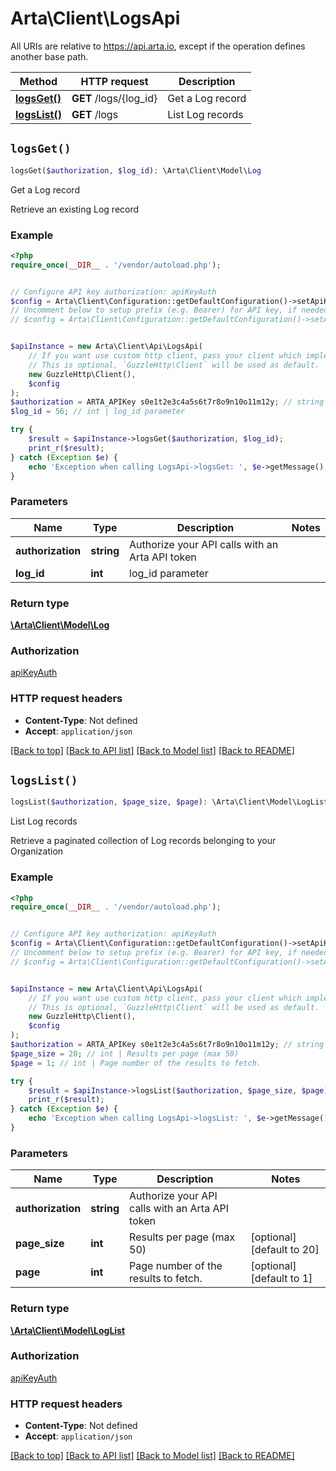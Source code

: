 # Arta\Client\LogsApi

All URIs are relative to https://api.arta.io, except if the operation defines another base path.

| Method | HTTP request | Description |
| ------------- | ------------- | ------------- |
| [**logsGet()**](LogsApi.md#logsGet) | **GET** /logs/{log_id} | Get a Log record |
| [**logsList()**](LogsApi.md#logsList) | **GET** /logs | List Log records |


## `logsGet()`

```php
logsGet($authorization, $log_id): \Arta\Client\Model\Log
```

Get a Log record

Retrieve an existing Log record

### Example

```php
<?php
require_once(__DIR__ . '/vendor/autoload.php');


// Configure API key authorization: apiKeyAuth
$config = Arta\Client\Configuration::getDefaultConfiguration()->setApiKey('Authorization', 'YOUR_API_KEY');
// Uncomment below to setup prefix (e.g. Bearer) for API key, if needed
// $config = Arta\Client\Configuration::getDefaultConfiguration()->setApiKeyPrefix('Authorization', 'Bearer');


$apiInstance = new Arta\Client\Api\LogsApi(
    // If you want use custom http client, pass your client which implements `GuzzleHttp\ClientInterface`.
    // This is optional, `GuzzleHttp\Client` will be used as default.
    new GuzzleHttp\Client(),
    $config
);
$authorization = ARTA_APIKey s0e1t2e3c4a5s6t7r8o9n10o11m12y; // string | Authorize your API calls with an Arta API token
$log_id = 56; // int | log_id parameter

try {
    $result = $apiInstance->logsGet($authorization, $log_id);
    print_r($result);
} catch (Exception $e) {
    echo 'Exception when calling LogsApi->logsGet: ', $e->getMessage(), PHP_EOL;
}
```

### Parameters

| Name | Type | Description  | Notes |
| ------------- | ------------- | ------------- | ------------- |
| **authorization** | **string**| Authorize your API calls with an Arta API token | |
| **log_id** | **int**| log_id parameter | |

### Return type

[**\Arta\Client\Model\Log**](../Model/Log.md)

### Authorization

[apiKeyAuth](../../README.md#apiKeyAuth)

### HTTP request headers

- **Content-Type**: Not defined
- **Accept**: `application/json`

[[Back to top]](#) [[Back to API list]](../../README.md#endpoints)
[[Back to Model list]](../../README.md#models)
[[Back to README]](../../README.md)

## `logsList()`

```php
logsList($authorization, $page_size, $page): \Arta\Client\Model\LogList
```

List Log records

Retrieve a paginated collection of Log records belonging to your Organization

### Example

```php
<?php
require_once(__DIR__ . '/vendor/autoload.php');


// Configure API key authorization: apiKeyAuth
$config = Arta\Client\Configuration::getDefaultConfiguration()->setApiKey('Authorization', 'YOUR_API_KEY');
// Uncomment below to setup prefix (e.g. Bearer) for API key, if needed
// $config = Arta\Client\Configuration::getDefaultConfiguration()->setApiKeyPrefix('Authorization', 'Bearer');


$apiInstance = new Arta\Client\Api\LogsApi(
    // If you want use custom http client, pass your client which implements `GuzzleHttp\ClientInterface`.
    // This is optional, `GuzzleHttp\Client` will be used as default.
    new GuzzleHttp\Client(),
    $config
);
$authorization = ARTA_APIKey s0e1t2e3c4a5s6t7r8o9n10o11m12y; // string | Authorize your API calls with an Arta API token
$page_size = 20; // int | Results per page (max 50)
$page = 1; // int | Page number of the results to fetch.

try {
    $result = $apiInstance->logsList($authorization, $page_size, $page);
    print_r($result);
} catch (Exception $e) {
    echo 'Exception when calling LogsApi->logsList: ', $e->getMessage(), PHP_EOL;
}
```

### Parameters

| Name | Type | Description  | Notes |
| ------------- | ------------- | ------------- | ------------- |
| **authorization** | **string**| Authorize your API calls with an Arta API token | |
| **page_size** | **int**| Results per page (max 50) | [optional] [default to 20] |
| **page** | **int**| Page number of the results to fetch. | [optional] [default to 1] |

### Return type

[**\Arta\Client\Model\LogList**](../Model/LogList.md)

### Authorization

[apiKeyAuth](../../README.md#apiKeyAuth)

### HTTP request headers

- **Content-Type**: Not defined
- **Accept**: `application/json`

[[Back to top]](#) [[Back to API list]](../../README.md#endpoints)
[[Back to Model list]](../../README.md#models)
[[Back to README]](../../README.md)
